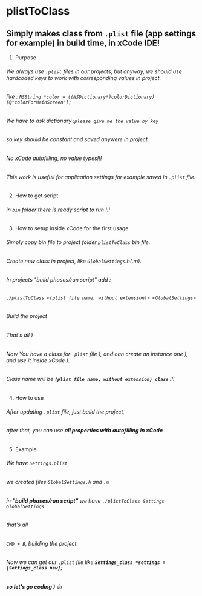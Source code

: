 # plistToClass
## Simply makes class from `.plist` file (app settings for example) in build time, in xCode IDE!

1. Purpose
###### We always use `.plist` files in our projects, but anyway, we should use hardcoded keys to work with corresponding values in project. 
###### like : `NSString *color = ((NSDictionary*)colorDictionary)[@"colorForMainScreen"];`
###### We have to ask dictionary :`please give me the value by key`
###### so key should be constant and saved anywere in project. 
###### No xCode autofilling, no value types!!! 
###### This work is usefull for application settings for example saved in `.plist` file.

2. How to get script
###### in `bin` folder there is ready script to run !!!

3. How to setup inside xCode for the first usage
###### Simply copy bin file to project folder `plistToClass` bin file.
###### Create new class in project, like `GlobalSettings`.h(.m).
###### In projects "build phases/run script" add :
###### `./plistToClass <(plist file name, without extension)> <GlobalSettings>`
###### Build the project
###### That's all )
###### Now You have a class for `.plist` file ), and can create an instance one ), and use it inside xCode ).
###### Class name will be **`(plist file name, without extension)_class`** !!!

4. How to use
###### After updating `.plist` file, just build the project, 
###### after that, you can use **all properties with autofilling in xCode**

5. Example
###### We have `Settings.plist`
###### we created files `GlobalSettings.h` and `.m`
###### in **"build phases/run script"** we have `./plistToClass Settings GlobalSettings`
###### that's all
###### `CMD + B`, building the project.
###### Now we can get our `.plist` file like **`Settings_class *settings = [Settings_class new];`**
###### **so let's go coding )** :+1:


